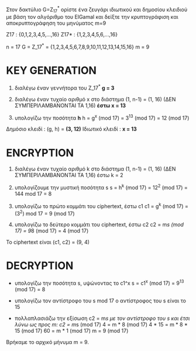 Στον δακτύλιο G=Z<sub>17</sub><sup>*</sup> ορίστε ένα ζευγάρι ιδιωτικού και δημοσίου κλειδιού με βάση τον αλγόριθμο του ElGamal και δείξτε  την κρυπτογράφιση και αποκρυπτογράφηση του μηνύματος m=9

Z17  : {0,1,2,3,4,5,...,16}
Z17* : {1,2,3,4,5,6,...,16}

n = 17
G = Z_17<sup>*</sup> = {1,2,3,4,5,6,7,8,9,10,11,12,13,14,15,16}
m = 9

# KEY GENERATION

1. διαλέγω έναν γεννήτορα του Z_17<sup>*</sup>
**g = 3**

2. διαλέγω έναν τυχαίο αριθμό x στο διάστημα (1, n-1) = (1, 16) (ΔΕΝ ΣΥΜΠΕΡΙΛΑΜΒΑΝΟΝΤΑΙ ΤΑ 1,16)
**έστω x = 13**

3. υπολογίζω την ποσότητα **h**
h = g<sup>x</sup> (mod 17) = 3<sup>13</sup> (mod 17) = 12 (mod 17)

Δημόσιο κλειδί  : (g, h) = **(3, 12)**
Ιδιωτικό κλειδί : **x = 13**

# ENCRYPTION
1. διαλέγω έναν τυχαίο αριθμό k στο διάστημα (1, n-1) = (1, 16) (ΔΕΝ ΣΥΜΠΕΡΙΛΑΜΒΑΝΟΝΤΑΙ ΤΑ 1,16)
έστω k = 2

2. υπολογίζουμε την μυστική ποσότητα s
s = h<sup>k</sup> (mod 17) = 12<sup>2</sup> (mod 17) = 144 mod 17 = 8

3. υπολογίζω το πρώτο κομμάτι του ciphertext, έστω c1
c1 = g<sup>k</sup> (mod 17) = (3<sup>2</sup>) mod 17 = 9 (mod 17)

4. υπολογίζω το δεύτερο κομμάτι του ciphertext, έστω c2
c2 = m*s (mod 17) = 9*8 (mod 17) = 4 (mod 17)

Το ciphertext είναι (c1, c2) = (9, 4)

# DECRYPTION

- υπολογίζω την ποσότητα s, υψώνοντας το c1^x
s = c1<sup>x</sup> (mod 17) = 9<sup>13</sup> (mod 17) = 8

- υπολογίζω τον αντίστροφο του s mod 17
ο αντίστροφος του s είναι το 15
	
- πολλαπλασιάζω την εξίσωση c2 = m*s με τον αντίστροφο του s και έτσι λύνω ως προς m:
	c2 = m*s (mod 17)
	4 = m * 8 (mod 17)
	4 * 15 = m * 8 * 15 (mod 17)
	60 = m * 1 (mod 17)
	m = 9 (mod 17)

Βρήκαμε το αρχικό μήνυμα m = 9.
